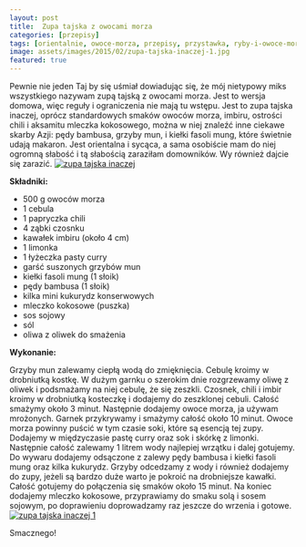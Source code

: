 ```yaml
---
layout: post
title:  Zupa tajska z owocami morza
categories: [przepisy]
tags: [orientalnie, owoce-morza, przepisy, przystawka, ryby-i-owoce-morza, tajskie, zupa, zupy]
image: assets/images/2015/02/zupa-tajska-inaczej-1.jpg
featured: true
---
```

Pewnie nie jeden Taj by się uśmiał dowiadując się, że mój nietypowy miks wszystkiego nazywam zupą tajską z owocami morza. Jest to wersja domowa, więc reguły i ograniczenia nie mają tu wstępu. Jest to zupa tajska inaczej, oprócz standardowych smaków owoców morza, imbiru, ostrości chili i aksamitu mleczka kokosowego, można w niej znaleźć inne ciekawe skarby Azji: pędy bambusa, grzyby mun, i kiełki fasoli mung, które świetnie udają makaron. Jest orientalna i sycąca, a sama osobiście mam do niej ogromną słabość i tą słabością zaraziłam domowników. Wy również dajcie się zarazić.
[![zupa tajska inaczej](http://kobieta-ze-smakiem.pl/wp-content/uploads/2015/02/zupa-tajska-inaczej-300x222.jpg)](http://kobieta-ze-smakiem.pl/wp-content/uploads/2015/02/zupa-tajska-inaczej.jpg)



**Składniki:**
* 500 g owoców morza
* 1 cebula
* 1 papryczka chili
* 4 ząbki czosnku
* kawałek imbiru (około 4 cm)
* 1 limonka
* 1 łyżeczka pasty curry
* garść suszonych grzybów mun
* kiełki fasoli mung (1 słoik)
* pędy bambusa (1 słoik)
* kilka mini kukurydz konserwowych
* mleczko kokosowe (puszka)
* sos sojowy
* sól
* oliwa z oliwek do smażenia


**Wykonanie:**

Grzyby mun zalewamy ciepłą wodą do zmięknięcia. Cebulę kroimy w drobniutką kostkę. W dużym garnku o szerokim dnie rozgrzewamy oliwę z oliwek i podsmażamy na niej cebulę, że się zeszkli. Czosnek, chili i imbir kroimy w drobniutką kosteczkę i dodajemy do zeszklonej cebuli. Całość smażymy około 3 minut. Następnie dodajemy owoce morza, ja używam mrożonych. Garnek przykrywamy i smażymy całość około 10 minut. Owoce morza powinny puścić w tym czasie soki, które są esencją tej zupy. Dodajemy w międzyczasie pastę curry oraz sok i skórkę z limonki. Następnie całość zalewamy 1 litrem wody najlepiej wrzątku i dalej gotujemy. Do wywaru dodajemy odsączone z zalewy pędy bambusa i kiełki fasoli mung oraz kilka kukurydz. Grzyby odcedzamy z wody i również dodajemy do zupy, jeżeli są bardzo duże warto je pokroić na drobniejsze kawałki. Całość gotujemy do połączenia się smaków około 15 minut. Na koniec dodajemy mleczko kokosowe, przyprawiamy do smaku solą i sosem sojowym, po doprawieniu doprowadzamy raz jeszcze do wrzenia i gotowe.
 [![zupa tajska inaczej 1](http://kobieta-ze-smakiem.pl/wp-content/uploads/2015/02/zupa-tajska-inaczej-1-300x222.jpg)](http://kobieta-ze-smakiem.pl/wp-content/uploads/2015/02/zupa-tajska-inaczej-1.jpg)


Smacznego!

 
    
